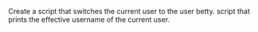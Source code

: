 Create a script that switches the current user to the user betty.
script that prints the effective username of the current user.

